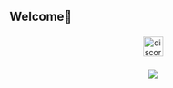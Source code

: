 <h2 align="left">Welcome👋</h2>

###

<div align="center">
  <a href="https://discord.com/users/292750451319898112" target="_blank">
    <img src="https://img.shields.io/static/v1?message=Discord&logo=discord&label=&color=7289DA&logoColor=white&labelColor=&style=for-the-badge" height="35" alt="discord logo"  />
  </a>
</div>

###

<div align="center">
  <img src="https://visitor-badge.laobi.icu/badge?page_id=ismailzilic.ismailzilic&"  />
</div>

###
